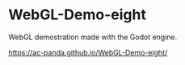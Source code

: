 # WebGL-Demo-eight
WebGL demostration made with the Godot engine.

https://ac-panda.github.io/WebGL-Demo-eight/
